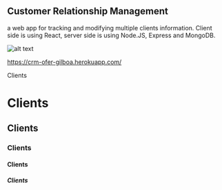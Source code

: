 ## Customer Relationship Management

a web app for tracking and modifying multiple clients information. 
Client side is using React, server side is using Node.JS, Express and MongoDB.
 
![alt text](src/images/CRMclients.png "Home Page screenshot")


 https://crm-ofer-gilboa.herokuapp.com/

Clients
# Clients
## Clients
### Clients
#### Clients
##### Clients